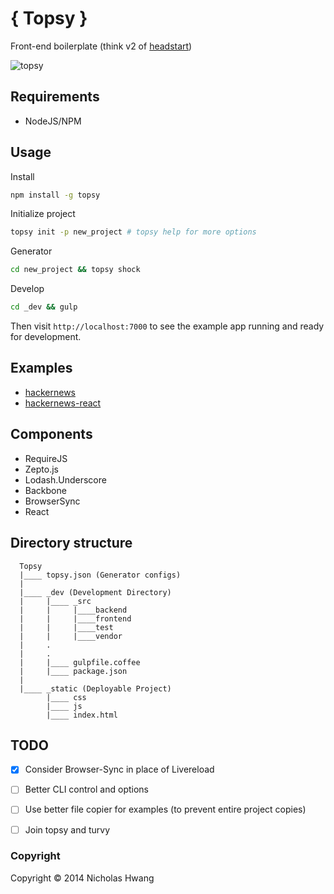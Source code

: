# { Topsy }

Front-end boilerplate (think v2 of [headstart][headstart])

![topsy][topsy]

[headstart]: http://github.com/geekjuice/headstart
[topsy]: http://img3.wikia.nocookie.net/__cb20130221141341/bobsburgerpedia/images/a/ae/303_13_05_tk2-0051.jpg

## Requirements
* NodeJS/NPM


## Usage

Install
```sh
npm install -g topsy
```

Initialize project
```sh
topsy init -p new_project # topsy help for more options
```

Generator
```sh
cd new_project && topsy shock
```

Develop
```sh
cd _dev && gulp
```

Then visit `http://localhost:7000` to see the example app running and ready for
development.


## Examples
* [hackernews](http://geekjuice.github.io/topsyHN)
* [hackernews-react](http://geekjuice.github.io/topsyHNReact)


## Components
* RequireJS
* Zepto.js
* Lodash.Underscore
* Backbone
* BrowserSync
* React


## Directory structure

```
  Topsy
  |____ topsy.json (Generator configs)
  |
  |____ _dev (Development Directory)
  |     |____ _src
  |     |     |____backend
  |     |     |____frontend
  |     |     |____test
  |     |     |____vendor
  |     .
  |     .
  |     |____ gulpfile.coffee
  |     |____ package.json
  |
  |____ _static (Deployable Project)
        |____ css
        |____ js
        |____ index.html
```

## TODO
- [x] Consider Browser-Sync in place of Livereload
- [ ] Better CLI control and options
- [ ] Use better file copier for examples (to prevent entire project copies)
- [ ] Join topsy and turvy



### Copyright

Copyright &copy; 2014 Nicholas Hwang
